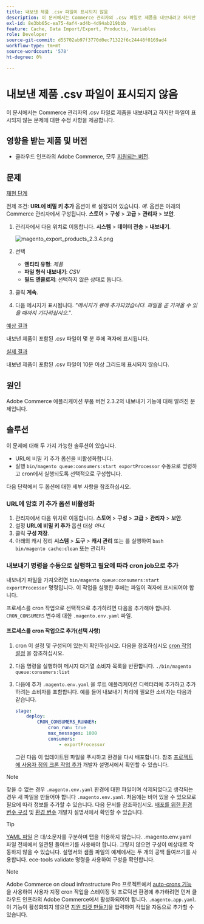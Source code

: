 ```yaml
---
title: 내보낸 제품 .csv 파일이 표시되지 않음
description: 이 문서에서는 Commerce 관리자의 .csv 파일로 제품을 내보내려고 하지만 파일이 표시되지 않는 문제에 대한 수정 사항을 제공합니다.
exl-id: 8e3bb65c-ea75-4af4-ad4b-4d94ab219bbb
feature: Cache, Data Import/Export, Products, Variables
role: Developer
source-git-commit: d55702ab97f3770d0ec71322f6c24448f0169ad4
workflow-type: tm+mt
source-wordcount: '578'
ht-degree: 0%

---
```


# 내보낸 제품 .csv 파일이 표시되지 않음

이 문서에서는 Commerce 관리자의 .csv 파일로 제품을 내보내려고 하지만 파일이 표시되지 않는 문제에 대한 수정 사항을 제공합니다.

## 영향을 받는 제품 및 버전

* 클라우드 인프라의 Adobe Commerce, 모두 [지원되는 버전](https://magento.com/sites/default/files/magento-software-lifecycle-policy.pdf).

## 문제

<u>재현 단계</u>

전제 조건: **URL에 비밀 키 추가** 옵션이 로 설정되어 있습니다. *예*. 옵션은 아래의 Commerce 관리자에서 구성됩니다. **스토어** > **구성** > **고급** > **관리자** > **보안**.

1. 관리자에서 다음 위치로 이동합니다. **시스템** > **데이터 전송** > **내보내기**.

   ![magento_export_products_2.3.4.png](assets/magento_export_products_2.3.4.png)

1. 선택
   * **엔티티 유형**: *제품*
   * **파일 형식 내보내기**: *CSV*
   * **필드 엔클로저**: 선택하지 않은 상태로 둡니다.
1. 클릭 **계속**.
1. 다음 메시지가 표시됩니다. *&quot;메시지가 큐에 추가되었습니다. 파일을 곧 가져올 수 있을 때까지 기다리십시오.&quot;*.

<u>예상 결과</u>

내보낸 제품이 포함된 .csv 파일이 몇 분 후에 격자에 표시됩니다.

<u>실제 결과</u>

내보낸 제품이 포함된 .csv 파일이 10분 이상 그리드에 표시되지 않습니다.

## 원인

Adobe Commerce 애플리케이션 부품 버전 2.3.2의 내보내기 기능에 대해 알려진 문제입니다.

## 솔루션

이 문제에 대해 두 가지 가능한 솔루션이 있습니다.

* URL에 비밀 키 추가 옵션을 비활성화합니다.
* 실행 `bin/magento queue:consumers:start exportProcessor` 수동으로 명령하고 cron에서 실행되도록 선택적으로 구성합니다.

다음 단락에서 두 옵션에 대한 세부 사항을 참조하십시오.

### URL에 암호 키 추가 옵션 비활성화

1. 관리자에서 다음 위치로 이동합니다. **스토어** > **구성** > **고급** > **관리자** > **보안**.
1. 설정 **URL에 비밀 키 추가** 옵션 대상 *아니.*
1. 클릭 **구성 저장**.
1. 아래의 캐시 정리 **시스템** > **도구** > **캐시 관리** 또는 를 실행하여    ```bash    bin/magento cache:clean``` 또는 관리자

### 내보내기 명령을 수동으로 실행하고 필요에 따라 cron job으로 추가

내보내기 파일을 가져오려면 `bin/magento queue:consumers:start exportProcessor` 명령입니다. 이 작업을 실행한 후에는 파일이 격자에 표시되어야 합니다.


프로세스를 cron 작업으로 선택적으로 추가하려면 다음을 추가해야 합니다. `CRON_CONSUMERS` 변수에 대한 `.magento.env.yaml` 파일.

#### 프로세스를 cron 작업으로 추가(선택 사항)

1. cron 이 설정 및 구성되어 있는지 확인하십시오. 다음을 참조하십시오 [cron 작업 설정](/docs/commerce-cloud-service/user-guide/configure/app/properties/crons-property.html) 을 참조하십시오.
1. 다음 명령을 실행하여 메시지 대기열 소비자 목록을 반환합니다.     `./bin/magento queue:consumers:list`
1. 다음에 추가 `.magento.env.yaml` 을 루트 애플리케이션 디렉터리에 추가하고 추가하려는 소비자를 포함합니다. 예를 들어 내보내기 처리에 필요한 소비자는 다음과 같습니다.

   ```yaml
   stage:
       deploy:
           CRON_CONSUMERS_RUNNER:
               cron_run: true
               max_messages: 1000
               consumers:
                   - exportProcessor
   ```

   그런 다음 이 업데이트된 파일을 푸시하고 환경을 다시 배포합니다. 참조 [프로젝트에 사용자 정의 크론 작업 추가](/docs/commerce-cloud-service/user-guide/configure/app/properties/crons-property.html#add-custom-cron-jobs-to-your-project) 개발자 설명서에서 확인할 수 있습니다.

>[!NOTE]
>
>찾을 수 없는 경우 `.magento.env.yaml` 환경에 대한 파일이며 삭제되었다고 생각되는 경우 새 파일을 만들어야 합니다 `.magento.env.yaml`. 처음에는 비어 있을 수 있으므로 필요에 따라 정보를 추가할 수 있습니다. 다음 문서를 참조하십시오. [배포를 위한 환경 변수 구성](/docs/commerce-cloud-service/user-guide/configure/env/configure-env-yaml.html) 및 [환경 변수](/docs/commerce-cloud-service/user-guide/configure/env/stage/variables-intro.html) 개발자 설명서에서 확인할 수 있습니다.

>[!TIP]
>
>[YAML 파일](https://experienceleague.adobe.com/docs/commerce-cloud-service/user-guide/configure/env/configure-env-yaml.html) 은 대/소문자를 구분하며 탭을 허용하지 않습니다. .magento.env.yaml 파일 전체에서 일관된 들여쓰기를 사용해야 합니다. 그렇지 않으면 구성이 예상대로 작동하지 않을 수 있습니다. 설명서와 샘플 파일의 예제에서는 두 개의 공백 들여쓰기를 사용합니다. ece-tools validate 명령을 사용하여 구성을 확인합니다.

>[!NOTE]
>
>Adobe Commerce on cloud infrastructure Pro 프로젝트에서 [auto-crons 기능](/docs/commerce-cloud-service/user-guide/configure/app/properties/crons-property.html?lang=en#crontab) 을 사용하여 사용자 지정 cron 작업을 스테이징 및 프로덕션 환경에 추가하려면 먼저 클라우드 인프라의 Adobe Commerce에서 활성화되어야 합니다. `.magento.app.yaml`. 이 기능이 활성화되지 않으면 [지원 티켓 만들기](/help/help-center-guide/help-center/magento-help-center-user-guide.md#submit-ticket)을 입력하여 작업을 자동으로 추가할 수 있습니다.
